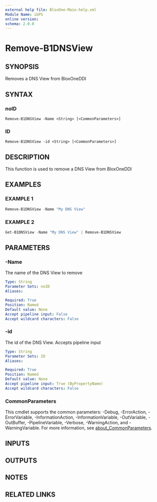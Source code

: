 ```yaml
---
external help file: BloxOne-Main-help.xml
Module Name: ibPS
online version:
schema: 2.0.0
---
```


# Remove-B1DNSView

## SYNOPSIS
Removes a DNS View from BloxOneDDI

## SYNTAX

### noID
```
Remove-B1DNSView -Name <String> [<CommonParameters>]
```

### ID
```
Remove-B1DNSView -id <String> [<CommonParameters>]
```

## DESCRIPTION
This function is used to remove a DNS View from BloxOneDDI

## EXAMPLES

### EXAMPLE 1
```powershell
Remove-B1DNSView -Name "My DNS View"
```

### EXAMPLE 2
```powershell
Get-B1DNSView -Name "My DNS View" | Remove-B1DNSView
```

## PARAMETERS

### -Name
The name of the DNS View to remove

```yaml
Type: String
Parameter Sets: noID
Aliases:

Required: True
Position: Named
Default value: None
Accept pipeline input: False
Accept wildcard characters: False
```

### -id
The id of the DNS View.
Accepts pipeline input

```yaml
Type: String
Parameter Sets: ID
Aliases:

Required: True
Position: Named
Default value: None
Accept pipeline input: True (ByPropertyName)
Accept wildcard characters: False
```

### CommonParameters
This cmdlet supports the common parameters: -Debug, -ErrorAction, -ErrorVariable, -InformationAction, -InformationVariable, -OutVariable, -OutBuffer, -PipelineVariable, -Verbose, -WarningAction, and -WarningVariable. For more information, see [about_CommonParameters](http://go.microsoft.com/fwlink/?LinkID=113216).

## INPUTS

## OUTPUTS

## NOTES

## RELATED LINKS
